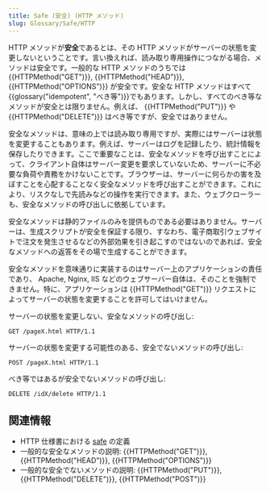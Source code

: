 ```yaml
---
title: Safe (安全) (HTTP メソッド)
slug: Glossary/Safe/HTTP
---
```

HTTP メソッドが**安全**であるとは、その HTTP メソッドがサーバーの状態を変更しないということです。言い換えれば、読み取り専用操作につながる場合、メソッドは安全です。一般的な HTTP メソッドのうちでは {{HTTPMethod("GET")}}, {{HTTPMethod("HEAD")}}, {{HTTPMethod("OPTIONS")}} が安全です。安全な HTTP メソッドはすべて{{glossary("idempotent", "べき等")}}でもあります。しかし、すべてのべき等なメソッドが安全とは限りません。例えば、 {{HTTPMethod("PUT")}} や {{HTTPMethod("DELETE")}} はべき等ですが、安全ではありません。

安全なメソッドは、意味の上では読み取り専用ですが、実際にはサーバーは状態を変更することもあります。例えば、サーバーはログを記録したり、統計情報を保存したりできます。ここで重要なことは、安全なメソッドを呼び出すことによって、クライアント自体はサーバー変更を要求していないため、サーバーに不必要な負荷や責務をかけないことです。ブラウザーは、サーバーに何らかの害を及ぼすことを心配することなく安全なメソッドを呼び出すことができます。これにより、リスクなしで先読みなどの操作を実行できます。また、ウェブクローラーも、安全なメソッドの呼び出しに依拠しています。

安全なメソッドは静的ファイルのみを提供ものである必要はありません。サーバーは、生成スクリプトが安全を保証する限り、すなわち、電子商取引ウェブサイトで注文を発生させるなどの外部効果を引き起こすのではないのであれば、安全なメソッドへの返答をその場で生成することができます。

安全なメソッドを意味通りに実装するのはサーバー上のアプリケーションの責任であり、 Apache, Nginx, IIS などのウェブサーバー自体は、そのことを強制できません。特に、アプリケーションは {{HTTPMethod("GET")}} リクエストによってサーバーの状態を変更することを許可してはいけません。

サーバーの状態を変更しない、安全なメソッドの呼び出し:

```
GET /pageX.html HTTP/1.1
```

サーバーの状態を変更する可能性のある、安全でないメソッドの呼び出し:

```
POST /pageX.html HTTP/1.1
```

べき等ではあるが安全でないメソッドの呼び出し:

```
DELETE /idX/delete HTTP/1.1
```

## 関連情報

- HTTP 仕様書における [safe](https://datatracker.ietf.org/doc/html/rfc7231#section-4.2.1) の定義
- 一般的な安全なメソッドの説明: {{HTTPMethod("GET")}}, {{HTTPMethod("HEAD")}}, {{HTTPMethod("OPTIONS")}}
- 一般的な安全でないメソッドの説明: {{HTTPMethod("PUT")}}, {{HTTPMethod("DELETE")}}, {{HTTPMethod("POST")}}
